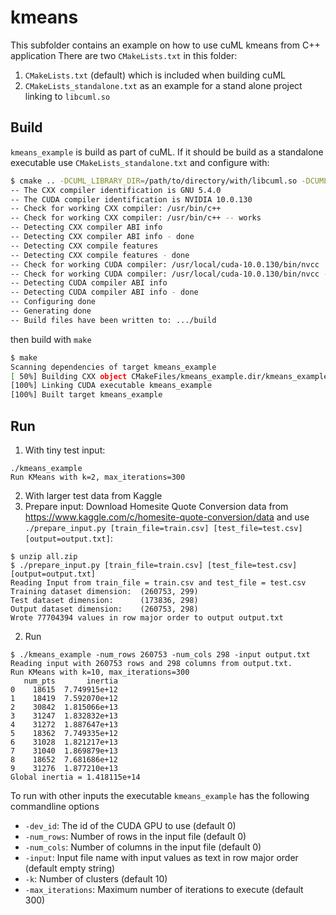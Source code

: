 # kmeans
This subfolder contains an example on how to use cuML kmeans from C++ application
There are two `CMakeLists.txt` in this folder:
1. `CMakeLists.txt` (default) which is included when building cuML
2. `CMakeLists_standalone.txt` as an example for a stand alone project linking to `libcuml.so`

## Build
`kmeans_example` is build as part of cuML. If it should be build as a standalone executable use `CMakeLists_standalone.txt` and configure with:
```bash
$ cmake .. -DCUML_LIBRARY_DIR=/path/to/directory/with/libcuml.so -DCUML_INCLUDE_DIR=/path/to/directory/with/kmeans/kmeans_c.h
-- The CXX compiler identification is GNU 5.4.0
-- The CUDA compiler identification is NVIDIA 10.0.130
-- Check for working CXX compiler: /usr/bin/c++
-- Check for working CXX compiler: /usr/bin/c++ -- works
-- Detecting CXX compiler ABI info
-- Detecting CXX compiler ABI info - done
-- Detecting CXX compile features
-- Detecting CXX compile features - done
-- Check for working CUDA compiler: /usr/local/cuda-10.0.130/bin/nvcc
-- Check for working CUDA compiler: /usr/local/cuda-10.0.130/bin/nvcc -- works
-- Detecting CUDA compiler ABI info
-- Detecting CUDA compiler ABI info - done
-- Configuring done
-- Generating done
-- Build files have been written to: .../build
```
then build with `make`
```bash
$ make
Scanning dependencies of target kmeans_example
[ 50%] Building CXX object CMakeFiles/kmeans_example.dir/kmeans_example.cpp.o
[100%] Linking CUDA executable kmeans_example
[100%] Built target kmeans_example
```

## Run

1. With tiny test input:
```
./kmeans_example
Run KMeans with k=2, max_iterations=300
```

2. With larger test data from Kaggle
  1. Prepare input: Download Homesite Quote Conversion data from https://www.kaggle.com/c/homesite-quote-conversion/data and use `./prepare_input.py [train_file=train.csv] [test_file=test.csv] [output=output.txt]`:
```
$ unzip all.zip
$ ./prepare_input.py [train_file=train.csv] [test_file=test.csv] [output=output.txt]
Reading Input from train_file = train.csv and test_file = test.csv
Training dataset dimension:  (260753, 299)
Test dataset dimension:      (173836, 298)
Output dataset dimension:    (260753, 298)
Wrote 77704394 values in row major order to output output.txt
```
  2. Run
```
$ ./kmeans_example -num_rows 260753 -num_cols 298 -input output.txt
Reading input with 260753 rows and 298 columns from output.txt.
Run KMeans with k=10, max_iterations=300
   num_pts       inertia
0    18615  7.749915e+12
1    18419  7.592070e+12
2    30842  1.815066e+13
3    31247  1.832832e+13
4    31272  1.887647e+13
5    18362  7.749335e+12
6    31028  1.821217e+13
7    31040  1.869879e+13
8    18652  7.681686e+12
9    31276  1.877210e+13
Global inertia = 1.418115e+14
```

To run with other inputs the executable `kmeans_example` has the following commandline options
* `-dev_id`: The id of the CUDA GPU to use (default 0)
* `-num_rows`: Number of rows in the input file (default 0)
* `-num_cols`: Number of columns in the input file (default 0)
* `-input`: Input file name with input values as text in row major order (default empty string)
* `-k`: Number of clusters (default 10)
* `-max_iterations`: Maximum number of iterations to execute (default 300)
